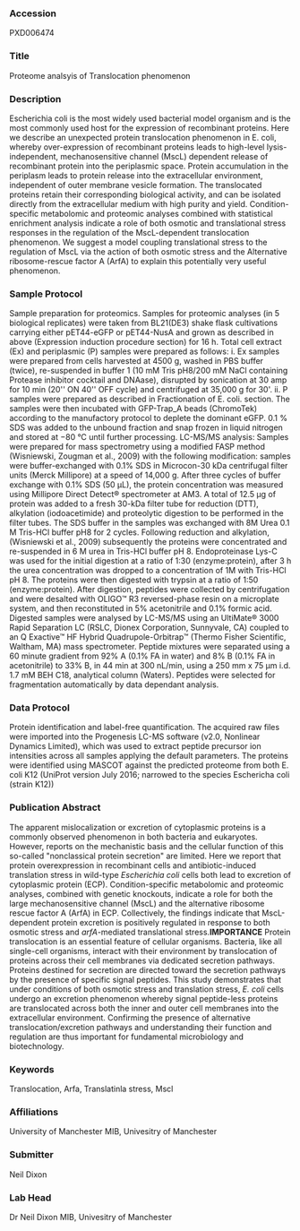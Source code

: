 ### Accession
PXD006474

### Title
Proteome analsyis of Translocation phenomenon

### Description
Escherichia coli is the most widely used bacterial model organism and is the most commonly used host for the expression of recombinant proteins. Here we describe an unexpected protein translocation phenomenon in E. coli, whereby over-expression of recombinant proteins leads to high-level lysis-independent, mechanosensitive channel (MscL) dependent release of recombinant protein into the periplasmic space. Protein accumulation in the periplasm leads to protein release into the extracellular environment, independent of outer membrane vesicle formation. The translocated proteins retain their corresponding biological activity, and can be isolated directly from the extracellular medium with high purity and yield. Condition-specific metabolomic and proteomic analyses combined with statistical enrichment analysis indicate a role of both osmotic and translational stress responses in the regulation of the MscL-dependent translocation phenomenon. We suggest a model coupling translational stress to the regulation of MscL via the action of both osmotic stress and the Alternative ribosome-rescue factor A (ArfA) to explain this potentially very useful phenomenon.

### Sample Protocol
Sample preparation for proteomics. Samples for proteomic analyses (in 5 biological replicates) were taken from BL21(DE3) shake flask cultivations carrying either pET44-eGFP or pET44-NusA and grown as described in above (Expression induction procedure section) for 16 h. Total cell extract (Ex) and periplasmic (P) samples were prepared as follows: i. Ex samples were prepared from cells harvested at 4500 g, washed in PBS buffer (twice), re-suspended in buffer 1 (10 mM Tris pH8/200 mM NaCl containing Protease inhibitor cocktail and DNAase), disrupted by sonication at 30 amp for 10 min (20'' ON 40'' OFF cycle) and centrifuged at 35,000 g for 30'. ii. P samples were prepared as described in Fractionation of E. coli. section. The samples were then incubated with GFP-Trap_A beads (ChromoTek) according to the manufactory protocol to deplete the dominant eGFP. 0.1 % SDS was added to the unbound fraction and snap frozen in liquid nitrogen and stored at −80 °C until further processing.   LC-MS/MS analysis: Samples were prepared for mass spectrometry using a modified FASP method (Wisniewski, Zougman et al., 2009) with the following modification: samples were buffer-exchanged with 0.1% SDS in Microcon-30 kDa centrifugal filter units (Merck Millipore) at a speed of 14,000 g. After three cycles of buffer exchange with 0.1% SDS (50 µL), the protein concentration was measured using Millipore Direct Detect® spectrometer at AM3. A total of 12.5 µg of protein was added to a fresh 30-kDa filter tube for reduction (DTT), alkylation (iodoacetimide) and proteolytic digestion to be performed in the filter tubes. The SDS buffer in the samples was exchanged with 8M Urea 0.1 M Tris-HCl buffer pH8 for 2 cycles. Following reduction and alkylation, (Wisniewski et al., 2009) subsequently the proteins were concentrated and re-suspended in 6 M urea in Tris-HCl buffer pH 8. Endoproteinase Lys-C was used for the initial digestion at a ratio of 1:30 (enzyme:protein), after 3 h the urea concentration was dropped to a concentration of 1M with Tris-HCl pH 8. The proteins were then digested with trypsin at a ratio of 1:50 (enzyme:protein). After digestion, peptides were collected by centrifugation and were desalted with OLIGO™ R3 reversed-phase resin on a microplate system, and then reconstituted in 5% acetonitrile and 0.1% formic acid. Digested samples were analysed by LC-MS/MS using an UltiMate® 3000 Rapid Separation LC (RSLC, Dionex Corporation, Sunnyvale, CA) coupled to an Q Exactive™ HF Hybrid Quadrupole-Orbitrap™ (Thermo Fisher Scientific, Waltham, MA) mass spectrometer. Peptide mixtures were separated using a 60 minute gradient from 92% A (0.1% FA in water) and 8% B (0.1% FA in acetonitrile) to 33% B, in 44 min at 300 nL/min, using a 250 mm x 75 μm i.d. 1.7 mM BEH C18, analytical column (Waters).  Peptides were selected for fragmentation automatically by data dependant analysis.

### Data Protocol
Protein identification and label-free quantification. The acquired raw files were imported into the Progenesis LC-MS software (v2.0, Nonlinear Dynamics Limited), which was used to extract peptide precursor ion intensities across all samples applying the default parameters. The proteins were identified using MASCOT against the predicted proteome from both E. coli K12 (UniProt version July 2016; narrowed to the species Eschericha coli (strain K12))

### Publication Abstract
The apparent mislocalization or excretion of cytoplasmic proteins is a commonly observed phenomenon in both bacteria and eukaryotes. However, reports on the mechanistic basis and the cellular function of this so-called "nonclassical protein secretion" are limited. Here we report that protein overexpression in recombinant cells and antibiotic-induced translation stress in wild-type <i>Escherichia coli</i> cells both lead to excretion of cytoplasmic protein (ECP). Condition-specific metabolomic and proteomic analyses, combined with genetic knockouts, indicate a role for both the large mechanosensitive channel (MscL) and the alternative ribosome rescue factor A (ArfA) in ECP. Collectively, the findings indicate that MscL-dependent protein excretion is positively regulated in response to both osmotic stress and <i>arfA</i>-mediated translational stress.<b>IMPORTANCE</b> Protein translocation is an essential feature of cellular organisms. Bacteria, like all single-cell organisms, interact with their environment by translocation of proteins across their cell membranes via dedicated secretion pathways. Proteins destined for secretion are directed toward the secretion pathways by the presence of specific signal peptides. This study demonstrates that under conditions of both osmotic stress and translation stress, <i>E.&#xa0;coli</i> cells undergo an excretion phenomenon whereby signal peptide-less proteins are translocated across both the inner and outer cell membranes into the extracellular environment. Confirming the presence of alternative translocation/excretion pathways and understanding their function and regulation are thus important for fundamental microbiology and biotechnology.

### Keywords
Translocation, Arfa, Translatinla stress, Mscl

### Affiliations
University of Manchester
MIB, Univesitry of Manchester

### Submitter
Neil Dixon

### Lab Head
Dr Neil Dixon
MIB, Univesitry of Manchester



